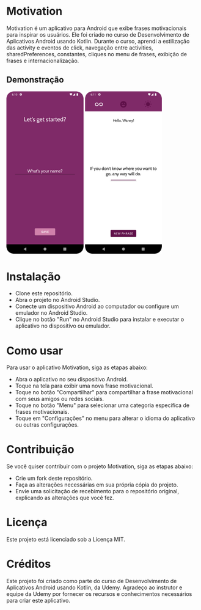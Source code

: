 # Motivation

Motivation é um aplicativo para Android que exibe frases motivacionais para inspirar os usuários. Ele foi criado no curso de Desenvolvimento de Aplicativos Android usando Kotlin. Durante o curso, aprendi a estilização das activity e eventos de click, navegação entre activities, sharedPreferences, constantes, cliques no menu de frases, exibição de frases e internacionalização.

## Demonstração

<p>
<img src="screenshots/Screenshot_01.png" width="40%">
<img src="screenshots/Screenshot_02.png" width="40%">
</p>

# Instalação

- Clone este repositório.
- Abra o projeto no Android Studio.
- Conecte um dispositivo Android ao computador ou configure um emulador no Android Studio.
- Clique no botão "Run" no Android Studio para instalar e executar o aplicativo no dispositivo ou emulador.
    
# Como usar

Para usar o aplicativo Motivation, siga as etapas abaixo:

- Abra o aplicativo no seu dispositivo Android.
- Toque na tela para exibir uma nova frase motivacional.
- Toque no botão "Compartilhar" para compartilhar a frase motivacional com seus amigos ou redes sociais.
- Toque no botão "Menu" para selecionar uma categoria específica de frases motivacionais.
- Toque em "Configurações" no menu para alterar o idioma do aplicativo ou outras configurações.


# Contribuição

Se você quiser contribuir com o projeto Motivation, siga as etapas abaixo:

- Crie um fork deste repositório.
- Faça as alterações necessárias em sua própria cópia do projeto.
- Envie uma solicitação de recebimento para o repositório original, explicando as alterações que você fez.


# Licença

Este projeto está licenciado sob a Licença MIT.


# Créditos

Este projeto foi criado como parte do curso de Desenvolvimento de Aplicativos Android usando Kotlin, da Udemy. Agradeço ao instrutor e equipe da Udemy por fornecer os recursos e conhecimentos necessários para criar este aplicativo.
